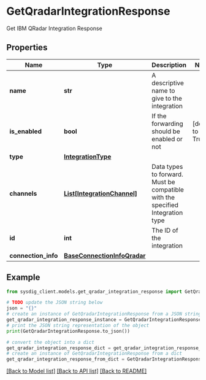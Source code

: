 # GetQradarIntegrationResponse

Get IBM QRadar Integration Response

## Properties

Name | Type | Description | Notes
------------ | ------------- | ------------- | -------------
**name** | **str** | A descriptive name to give to the integration | 
**is_enabled** | **bool** | If the forwarding should be enabled or not | [default to True]
**type** | [**IntegrationType**](IntegrationType.md) |  | 
**channels** | [**List[IntegrationChannel]**](IntegrationChannel.md) | Data types to forward. Must be compatible with the specified Integration type | 
**id** | **int** | The ID of the integration | 
**connection_info** | [**BaseConnectionInfoQradar**](BaseConnectionInfoQradar.md) |  | 

## Example

```python
from sysdig_client.models.get_qradar_integration_response import GetQradarIntegrationResponse

# TODO update the JSON string below
json = "{}"
# create an instance of GetQradarIntegrationResponse from a JSON string
get_qradar_integration_response_instance = GetQradarIntegrationResponse.from_json(json)
# print the JSON string representation of the object
print(GetQradarIntegrationResponse.to_json())

# convert the object into a dict
get_qradar_integration_response_dict = get_qradar_integration_response_instance.to_dict()
# create an instance of GetQradarIntegrationResponse from a dict
get_qradar_integration_response_from_dict = GetQradarIntegrationResponse.from_dict(get_qradar_integration_response_dict)
```
[[Back to Model list]](../README.md#documentation-for-models) [[Back to API list]](../README.md#documentation-for-api-endpoints) [[Back to README]](../README.md)


